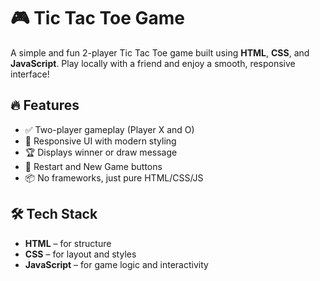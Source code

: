 # 🎮 Tic Tac Toe Game

A simple and fun 2-player Tic Tac Toe game built using **HTML**, **CSS**, and **JavaScript**. Play locally with a friend and enjoy a smooth, responsive interface!

## 🔥 Features

- ✅ Two-player gameplay (Player X and O)
- 🎨 Responsive UI with modern styling
- 🏆 Displays winner or draw message
- 🔄 Restart and New Game buttons
- 📦 No frameworks, just pure HTML/CSS/JS


## 🛠️ Tech Stack

- **HTML** – for structure  
- **CSS** – for layout and styles  
- **JavaScript** – for game logic and interactivity
